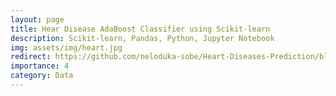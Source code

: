```yaml
---
layout: page
title: Hear Disease AdaBoost Classifier using Scikit-learn
description: Scikit-learn, Pandas, Python, Jupyter Notebook
img: assets/img/heart.jpg
redirect: https://github.com/neloduka-sobe/Heart-Diseases-Prediction/blob/main/Heart-Disease-Prediction.ipynb
importance: 4
category: Data
---
```

